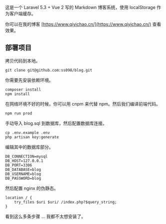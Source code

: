 这是一个 Laravel 5.3 + Vue 2 写的 Markdown 博客系统，使用 localStorage 作为客户端缓存。

你可以在我的博客 [https://www.qiyichao.cn/](https://www.qiyichao.cn/) 查看效果。

## 部署项目 ##

拷贝代码到本地。

    git clone git@github.com:ss098/blog.git

你需要先安装依赖环境。

    composer install
    npm install

在网络环境不好的时候，你可以用 cnpm 来代替 npm。然后我们编译前端代码。

    npm run prod

手动导入 blog.sql 到数据库，然后配置数据库连接。

    cp .env.example .env
    php artisan key:generate
    
编辑其中的数据库部分。

    DB_CONNECTION=mysql
    DB_HOST=127.0.0.1
    DB_PORT=3306
    DB_DATABASE=blog
    DB_USERNAME=blog
    DB_PASSWORD=blog

然后配置 nginx 的伪静态。

    location / {
        try_files $uri $uri/ /index.php?$query_string;
    }

看到这么多条步骤 ... 我都不太想安装了。